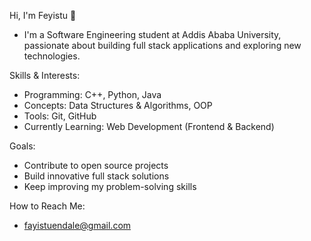 Hi, I'm Feyistu 👋
- I'm a Software Engineering student at Addis Ababa University, passionate about building full stack applications and exploring new technologies.  

Skills & Interests:  
- Programming: C++, Python, Java  
- Concepts: Data Structures & Algorithms, OOP  
- Tools: Git, GitHub  
- Currently Learning: Web Development (Frontend & Backend)  

Goals:  
- Contribute to open source projects  
- Build innovative full stack solutions  
- Keep improving my problem-solving skills

How to Reach Me:
- fayistuendale@gmail.com
